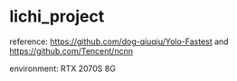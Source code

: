 # lichi_project
reference: https://github.com/dog-qiuqiu/Yolo-Fastest and https://github.com/Tencent/ncnn

environment: RTX 2070S 8G
